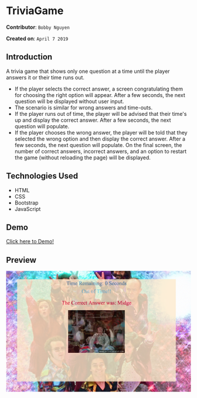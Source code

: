 # TriviaGame

**Contributor**: `Bobby Nguyen`

**Created on**: `April 7 2019`

## Introduction
A trivia game that shows only one question at a time until the player answers it or their time runs out.

- If the player selects the correct answer, a screen congratulating them for choosing the right option will appear. After a few seconds, the next question will be displayed without user input.
- The scenario is similar for wrong answers and time-outs.
- If the player runs out of time, the player will be advised that their time's up and display the correct answer. After a few seconds, the next question will populate.
- If the player chooses the wrong answer, the player will be told that they selected the wrong option and then display the correct answer. After a few seconds, the next question will populate.
On the final screen, the number of correct answers, incorrect answers, and an option to restart the game (without reloading the page) will be displayed.

## Technologies Used
- HTML
- CSS 
- Bootstrap
- JavaScript

## Demo
[Click here to Demo!](https://bodnguye.github.io/TriviaGame/)

## Preview
![Results](/assets/images/trivia.png)
